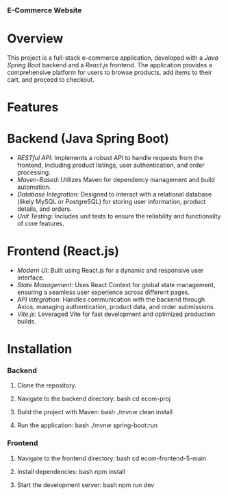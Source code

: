 ### E-Commerce Website

# Overview

This project is a full-stack e-commerce application, developed with a *Java Spring Boot* backend and a *React.js* frontend. The application provides a comprehensive platform for users to browse products, add items to their cart, and proceed to checkout.

# Features
 # Backend (Java Spring Boot)
- *RESTful API*: Implements a robust API to handle requests from the frontend, including product listings, user authentication, and order processing.
- *Maven-Based*: Utilizes Maven for dependency management and build automation.
- *Database Integration*: Designed to interact with a relational database (likely MySQL or PostgreSQL) for storing user information, product details, and orders.
- *Unit Testing*: Includes unit tests to ensure the reliability and functionality of core features.

 # Frontend (React.js)
- *Modern UI*: Built using React.js for a dynamic and responsive user interface.
- *State Management*: Uses React Context for global state management, ensuring a seamless user experience across different pages.
- *API Integration*: Handles communication with the backend through Axios, managing authentication, product data, and order submissions.
- *Vite.js*: Leveraged Vite for fast development and optimized production builds.

#  Installation

 ### Backend
1. Clone the repository.
2. Navigate to the backend directory:
   bash
          cd ecom-proj
   
3. Build the project with Maven:
   bash
        ./mvnw clean install
   
4. Run the application:
   bash
        ./mvnw spring-boot:run
   

 ### Frontend
1. Navigate to the frontend directory:
   bash
        cd ecom-frontend-5-main
   
2. Install dependencies:
   bash
        npm install
   
4. Start the development server:
   bash
        npm run dev

